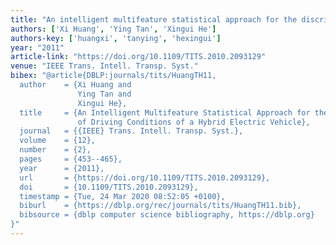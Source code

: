 ```yaml
---
title: "An intelligent multifeature statistical approach for the discrimination of driving conditions of a hybrid electric vehicle"
authors: ['Xi Huang', 'Ying Tan', 'Xingui He']
authors-key: ['huangxi', 'tanying', 'hexingui']
year: "2011"
article-link: "https://doi.org/10.1109/TITS.2010.2093129"
venue: "IEEE Trans. Intell. Transp. Syst."
bibex: "@article{DBLP:journals/tits/HuangTH11,
  author    = {Xi Huang and
               Ying Tan and
               Xingui He},
  title     = {An Intelligent Multifeature Statistical Approach for the Discrimination
               of Driving Conditions of a Hybrid Electric Vehicle},
  journal   = {{IEEE} Trans. Intell. Transp. Syst.},
  volume    = {12},
  number    = {2},
  pages     = {453--465},
  year      = {2011},
  url       = {https://doi.org/10.1109/TITS.2010.2093129},
  doi       = {10.1109/TITS.2010.2093129},
  timestamp = {Tue, 24 Mar 2020 08:52:05 +0100},
  biburl    = {https://dblp.org/rec/journals/tits/HuangTH11.bib},
  bibsource = {dblp computer science bibliography, https://dblp.org}
}"
---
```

